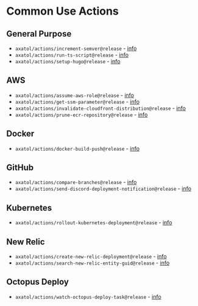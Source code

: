 # Common Use Actions

## General Purpose

- `axatol/actions/increment-semver@release` - [info](./increment-semver)
- `axatol/actions/run-ts-script@release` - [info](./run-ts-script)
- `axatol/actions/setup-hugo@release` - [info](./setup-hugo)

## AWS

- `axatol/actions/assume-aws-role@release` - [info](./assume-aws-role)
- `axatol/actions/get-ssm-parameter@release` - [info](./get-ssm-parameter)
- `axatol/actions/invalidate-cloudfront-distribution@release` - [info](./invalidate-cloudfront-distribution/)
- `axatol/actions/prune-ecr-repository@release` - [info](./prune-ecr-repository)

## Docker

- `axatol/actions/docker-build-push@release` - [info](./docker-build-push)

## GitHub

- `axatol/actions/compare-branches@release` - [info](./compare-branches)
- `axatol/actions/send-discord-deployment-notification@release` - [info](./send-discord-deployment-notification)

## Kubernetes

- `axatol/actions/rollout-kubernetes-deployment@release` - [info](./rollout-kubernetes-deployment)

## New Relic

- `axatol/actions/create-new-relic-deployment@release` - [info](./create-new-relic-deployment)
- `axatol/actions/search-new-relic-entity-guid@release` - [info](./search-new-relic-entity-guid)

## Octopus Deploy

- `axatol/actions/watch-octopus-deploy-task@release` - [info](./watch-octopus-deploy-task)
